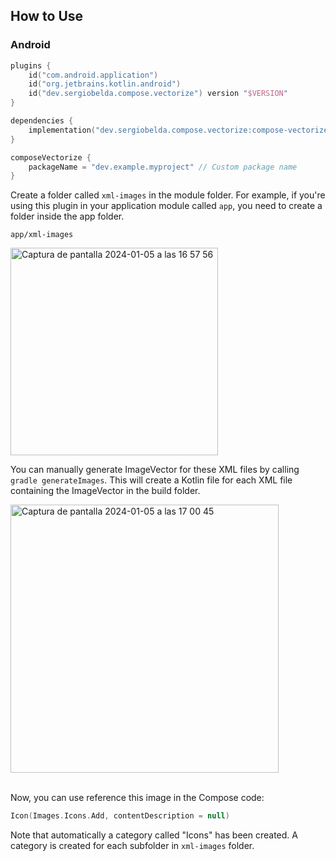 ## How to Use

### Android

```kotlin
plugins {
    id("com.android.application")
    id("org.jetbrains.kotlin.android")
    id("dev.sergiobelda.compose.vectorize") version "$VERSION"
}

dependencies {
    implementation("dev.sergiobelda.compose.vectorize:compose-vectorize-core:$VERSION")
}

composeVectorize {
    packageName = "dev.example.myproject" // Custom package name
}
```

Create a folder called `xml-images` in the module folder. For example, if you're using this plugin in your application module called `app`, you need to create a folder inside the app folder.

`app/xml-images`

<img width="332" alt="Captura de pantalla 2024-01-05 a las 16 57 56" src="https://github.com/serbelga/compose-vectorize/assets/26246782/97c4082a-28d8-4009-addd-427d9f893340">

You can manually generate ImageVector for these XML files by calling `gradle generateImages`. This will create a Kotlin file for each XML file containing the ImageVector in the build folder.

<img width="429" alt="Captura de pantalla 2024-01-05 a las 17 00 45" src="https://github.com/serbelga/compose-vectorize/assets/26246782/45ed3cd3-5773-4cf7-9474-4ef6a30a6476">
<br></br>

Now, you can use reference this image in the Compose code:

```kotlin
Icon(Images.Icons.Add, contentDescription = null)
```

Note that automatically a category called "Icons" has been created. A category is created for each subfolder in `xml-images` folder.
